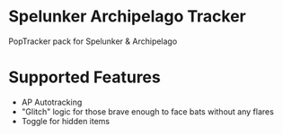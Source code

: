 # Spelunker Archipelago Tracker

PopTracker pack for Spelunker & Archipelago

# Supported Features

- AP Autotracking
- "Glitch" logic for those brave enough to face bats without any flares
- Toggle for hidden items